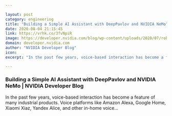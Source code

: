 ```yaml
---

layout: post
category: engineering
title: "Building a Simple AI Assistant with DeepPavlov and NVIDIA NeMo"
date: 2020-08-04 21:15:45
link: https://vrhk.co/3fvNpiR
image: https://developer.nvidia.com/blog/wp-content/uploads/2020/07/robot-to-human.png
domain: developer.nvidia.com
author: "NVIDIA Developer Blog"
icon: 
excerpt: "In the past few years, voice-based interaction has become a feature of many industrial products. Voice platforms like Amazon Alexa, Google Home, Xiaomi Xiaz, Yandex Alice, and other in-home voice…"

---
```


### Building a Simple AI Assistant with DeepPavlov and NVIDIA NeMo | NVIDIA Developer Blog

In the past few years, voice-based interaction has become a feature of many industrial products. Voice platforms like Amazon Alexa, Google Home, Xiaomi Xiaz, Yandex Alice, and other in-home voice…